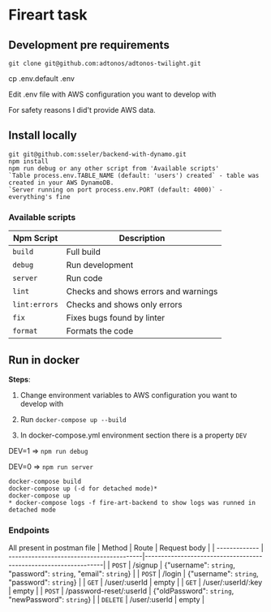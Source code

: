 # Fireart task

## Development pre requirements
```
git clone git@github.com:adtonos/adtonos-twilight.git
```

cp .env.default .env

Edit .env file with AWS configuration you want to develop with

For safety reasons I did't provide AWS data.

## Install locally
```
git git@github.com:sseler/backend-with-dynamo.git
npm install
npm run debug or any other script from 'Available scripts'
`Table process.env.TABLE_NAME (default: 'users') created` - table was created in your AWS DynamoDB.
`Server running on port process.env.PORT (default: 4000)` - everything's fine
```

### Available scripts

| Npm Script    | Description                                                                                 |
| ------------- | --------------------------------------------------------------------------------------------|
| `build`       | Full build                                                                                  |
| `debug`       | Run development                                                                             |
| `server`      | Run code                                                                                    |
| `lint`        | Checks and shows errors and warnings                                                        |
| `lint:errors` | Checks and shows only errors                                                                |
| `fix`         | Fixes bugs found by linter                                                                  |
| `format`      | Formats the code                                                                            |

## Run in docker

**Steps**:
1. Change environment variables to AWS configuration you want to develop with

2. Run ```docker-compose up --build```

3. In docker-compose.yml environment section there is a property `DEV`

DEV=1 => ```npm run debug```

DEV=0 => ```npm run server```

```
docker-compose build
docker-compose up (-d for detached mode)*
docker-compose up 
* docker-compose logs -f fire-art-backend to show logs was runned in detached mode
```

### Endpoints 
 All present in postman file
| Method        | Route                                    | Request body                                                    |
| ------------- | -----------------------------------------|-----------------------------------------------------------------|
| `POST`        | /signup                                  | {"username": `string`, "password": `string`, "email": `string`} |
| `POST`        | /login                                   | {"username": `string`, "password": `string`}                    |
| `GET`         | /user/:userId                            |            empty                                                |
| `GET`         | /user/:userId/:key                       |            empty                                                |
| `POST`        | /password-reset/:userId                  | {"oldPassword": `string`, "newPassword": `string`}              |
| `DELETE`      | /user/:userId                            |            empty                                                |


